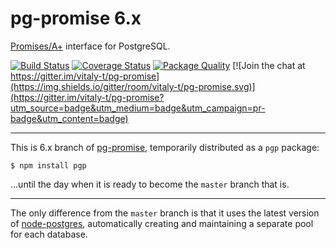 pg-promise 6.x
==============

[Promises/A+] interface for PostgreSQL.

[![Build Status](https://travis-ci.org/vitaly-t/pg-promise.svg?branch=6.x)](https://travis-ci.org/vitaly-t/pg-promise)
[![Coverage Status](https://coveralls.io/repos/vitaly-t/pg-promise/badge.svg?branch=6.x)](https://coveralls.io/r/vitaly-t/pg-promise?branch=6.x)
[![Package Quality](http://npm.packagequality.com/shield/pg-promise.svg)](http://packagequality.com/#?package=pg-promise)
[![Join the chat at https://gitter.im/vitaly-t/pg-promise](https://img.shields.io/gitter/room/vitaly-t/pg-promise.svg)](https://gitter.im/vitaly-t/pg-promise?utm_source=badge&utm_medium=badge&utm_campaign=pr-badge&utm_content=badge)

---

This is 6.x branch of [pg-promise], temporarily distributed as a `pgp` package:

```
$ npm install pgp
```

...until the day when it is ready to become the `master` branch that is.


---

The only difference from the `master` branch is that it uses the latest version of [node-postgres],
automatically creating and maintaining a separate pool for each database.

[pg-promise]:https://github.com/vitaly-t/pg-promise
[node-postgres]:https://github.com/brianc/node-postgres
[Promises/A+]:https://promisesaplus.com/
